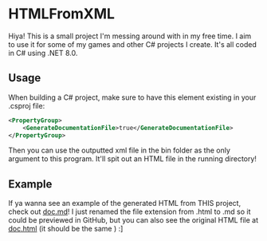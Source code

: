 # HTMLFromXML
Hiya! This is a small project I'm messing around with in my free time. I aim to use it for some of my games and other C# projects I create. It's all coded in C# using .NET 8.0.

## Usage
When building a C# project, make sure to have this element existing in your .csproj file:

```xml
<PropertyGroup>
    <GenerateDocumentationFile>true</GenerateDocumentationFile>
</PropertyGroup>
```

Then you can use the outputted xml file in the bin folder as the only argument to this program. It'll spit out an HTML file in the running directory!

## Example
If ya wanna see an example of the generated HTML from THIS project, check out [doc.md](doc.md)! I just renamed the file extension from .html to .md so it could be previewed in GitHub, but you can also see the original HTML file at [doc.html](doc.html) (it should be the same ) :]
